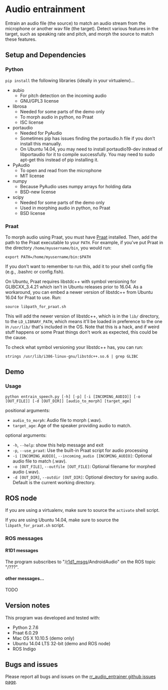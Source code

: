 # Audio entrainment

Entrain an audio file (the source) to match an audio stream from the microphone
or another wav file (the target). Detect various features in the target, such
as speaking rate and pitch, and morph the source to match these features.

## Setup and Dependencies

### Python
`pip install` the following libraries (ideally in your virtualenv)...

- aubio
    - For pitch detection on the incoming audio
    - GNU/GPL3 license
- librosa
    - Needed for some parts of the demo only
    - To morph audio in python, no Praat
    - ISC license
- portaudio
    - Needed for PyAudio
    - Sometimes pip has issues finding the portaudio.h file if you don't
      install this manually.
    - On Ubuntu 14.04, you may need to install portaudio19-dev instead of
      libportaudio for it to compile successfully. You may need to sudo apt-get
      this instead of pip installing it.
- PyAudio
    - To open and read from the microphone
    - MIT license
- numpy
    - Because PyAudio uses numpy arrays for holding data
    - BSD-new license
- scipy
    - Needed for some parts of the demo only
    - Used in morphing audio in python, no Praat
    - BSD license

### Praat

To morph audio using Praat, you must have [Praat](www.praat.org) installed.
Then, add the path to the Praat executable to your `PATH`. For example, if you've put Praat in the directory `/home/myusername/bin`, you would run:

`export PATH=/home/myusername/bin:$PATH`

If you don't want to remember to run this, add it to your shell config file (e.g., .bashrc or config.fish).

On Ubuntu, Praat requires libstdc++ with symbol versioning for GLIBCXX\_3.4.21
which isn't in Ubuntu releases prior to 16.04. As a workaround, you can embed a
newer version of libstdc++ from Ubuntu 16.04 for Praat to use. Run:

`source libpath_for_praat.sh`

This will add the newer version of libstdc++, which is in the `lib/` directory,
to the `LD_LIBRARY_PATH`, which means it'll be loaded in preference to the one
in `/usr/lib/` that's included in the OS. Note that this is a hack, and if
weird stuff happens or some Praat things don't work as expected, this could be
the cause.

To check what symbol versioning your libstdc++ has, you can run:

`strings /usr/lib/i386-linux-gnu/libstdc++.so.6 | grep GLIBC`

## Demo

### Usage

`python entrain_speech.py [-h] [-p] [-i [INCOMING_AUDIO]] [-o [OUT_FILE]] [-d
[OUT_DIR]] [audio_to_morph] [target_age]`

positional arguments:
- `audio_to_morph`: Audio file to morph (.wav).
- `target_age`: Age of the speaker providing audio to match.

optional arguments:
- `-h`, `--help`: show this help message and exit
- `-p`, `--use_praat`: Use the built-in Praat script for audio processing
- `-i [INCOMING_AUDIO]`, `--incoming_audio [INCOMING_AUDIO]`: Optional audio
  file to match (.wav).
- `-o [OUT_FILE]`, `--outfile [OUT_FILE]`: Optional filename for morphed audio
  (.wav).
- `-d [OUT_DIR]`, `--outdir [OUT_DIR]`: Optional directory for saving audio.
  Default is the current working directory.

## ROS node

If you are using a virtualenv, make sure to source the `activate` shell script.

If you are using Ubuntu 14.04, make sure to source the `libpath_for_praat.sh`
script.

### ROS messages

#### R1D1 messages
The program subscribes to "/[r1d1\_msgs](https://github.com/mitmedialab/r1d1_msgs "/r1d1_msgs")/AndroidAudio" on the ROS topic "/???".

#### other messages...
TODO


## Version notes

This program was developed and tested with:

- Python 2.7.6
- Praat 6.0.29
- Mac OS X 10.10.5 (demo only)
- Ubuntu 14.04 LTS 32-bit (demo and ROS node)
- ROS Indigo

## Bugs and issues

Please report all bugs and issues on the [rr_audio_entrainer github issues
page](https://github.com/mitmedialab/rr_audio_entrainer/issues).


